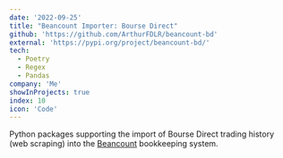 ```yaml
---
date: '2022-09-25'
title: "Beancount Importer: Bourse Direct"
github: 'https://github.com/ArthurFDLR/beancount-bd'
external: 'https://pypi.org/project/beancount-bd/'
tech:
  - Poetry
  - Regex
  - Pandas
company: 'Me'
showInProjects: true
index: 10
icon: 'Code'
---
```


Python packages supporting the import of Bourse Direct trading history (web scraping) into the [Beancount](https://github.com/beancount/beancount) bookkeeping system.
